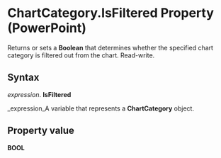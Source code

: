 
# ChartCategory.IsFiltered Property (PowerPoint)

Returns or sets a  **Boolean** that determines whether the specified chart category is filtered out from the chart. Read-write.


## Syntax

 _expression_. **IsFiltered**

 _expression_A variable that represents a  **ChartCategory** object.


## Property value

 **BOOL**

